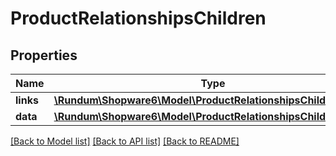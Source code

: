 # ProductRelationshipsChildren

## Properties
Name | Type | Description | Notes
------------ | ------------- | ------------- | -------------
**links** | [**\Rundum\Shopware6\Model\ProductRelationshipsChildrenLinks**](ProductRelationshipsChildrenLinks.md) |  | [optional] 
**data** | [**\Rundum\Shopware6\Model\ProductRelationshipsChildrenData[]**](ProductRelationshipsChildrenData.md) |  | [optional] 

[[Back to Model list]](../../README.md#documentation-for-models) [[Back to API list]](../../README.md#documentation-for-api-endpoints) [[Back to README]](../../README.md)

